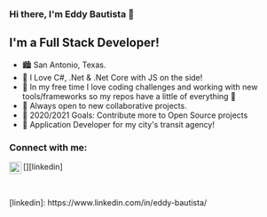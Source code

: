 ### Hi there, I'm Eddy Bautista 👋

## I'm a Full Stack Developer!
- 🏙  San Antonio, Texas.
- 🔭 I Love C#, .Net & .Net Core with JS on the side!
- 🌱 In my free time I love coding challenges and working with new tools/frameworks so my repos have a little of everything  🤣
- 👯 Always open to new collaborative projects.
- 🥅 2020/2021 Goals: Contribute more to Open Source projects
- 🚌 Application Developer for my city's transit agency!


### Connect with me:

[<img align="left" alt="EddyBautista | LinkedIn" width="22px" src="https://cdn.jsdelivr.net/npm/simple-icons@v3/icons/linkedin.svg" />][linkedin]


<br />
<br />
[linkedin]: https://www.linkedin.com/in/eddy-bautista/
